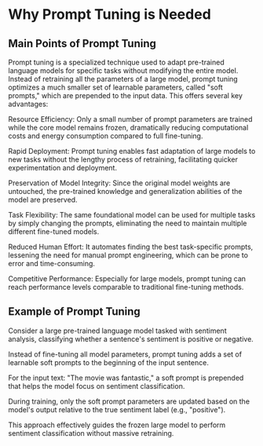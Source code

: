 # Why Prompt Tuning is Needed
## Main Points of Prompt Tuning
Prompt tuning is a specialized technique used to adapt pre-trained language models for specific tasks without modifying the entire model. Instead of retraining all the parameters of a large model, prompt tuning optimizes a much smaller set of learnable parameters, called "soft prompts," which are prepended to the input data. This offers several key advantages:

Resource Efficiency: Only a small number of prompt parameters are trained while the core model remains frozen, dramatically reducing computational costs and energy consumption compared to full fine-tuning.

Rapid Deployment: Prompt tuning enables fast adaptation of large models to new tasks without the lengthy process of retraining, facilitating quicker experimentation and deployment.

Preservation of Model Integrity: Since the original model weights are untouched, the pre-trained knowledge and generalization abilities of the model are preserved.

Task Flexibility: The same foundational model can be used for multiple tasks by simply changing the prompts, eliminating the need to maintain multiple different fine-tuned models.

Reduced Human Effort: It automates finding the best task-specific prompts, lessening the need for manual prompt engineering, which can be prone to error and time-consuming.

Competitive Performance: Especially for large models, prompt tuning can reach performance levels comparable to traditional fine-tuning methods.

## Example of Prompt Tuning
Consider a large pre-trained language model tasked with sentiment analysis, classifying whether a sentence's sentiment is positive or negative.

Instead of fine-tuning all model parameters, prompt tuning adds a set of learnable soft prompts to the beginning of the input sentence.

For the input text: "The movie was fantastic," a soft prompt is prepended that helps the model focus on sentiment classification.

During training, only the soft prompt parameters are updated based on the model's output relative to the true sentiment label (e.g., "positive").

This approach effectively guides the frozen large model to perform sentiment classification without massive retraining.
